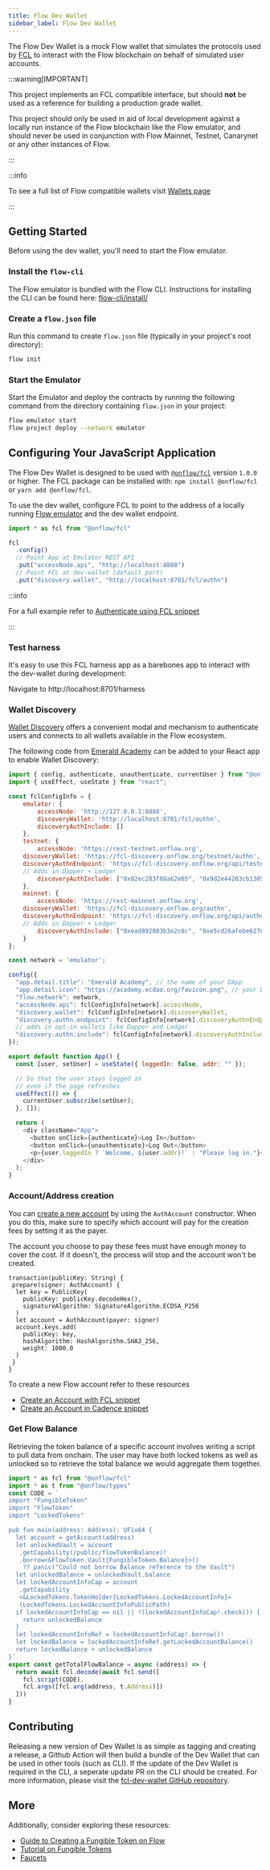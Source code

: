 ```yaml
---
title: Flow Dev Wallet
sidebar_label: Flow Dev Wallet
---
```


The Flow Dev Wallet is a mock Flow wallet that simulates the protocols used by [FCL](../clients/fcl-js/index.md) to interact with the Flow blockchain on behalf of simulated user accounts.

:::warning[IMPORTANT]

This project implements an FCL compatible
interface, but should **not** be used as a reference for
building a production grade wallet.

This project should only be used in aid of local
development against a locally run instance of the Flow
blockchain like the Flow emulator, and should never be used in
conjunction with Flow Mainnet, Testnet, Canarynet or any
other instances of Flow.

:::

:::info

To see a full list of Flow compatible wallets visit [Wallets page](../../ecosystem/wallets.md)

:::

## Getting Started

Before using the dev wallet, you'll need to start the Flow emulator.

### Install the `flow-cli`

The Flow emulator is bundled with the Flow CLI. Instructions for installing the CLI can be found here: [flow-cli/install/](../flow-cli/install.md)

### Create a `flow.json` file

Run this command to create `flow.json` file (typically in your project's root directory):

```sh
flow init
```

### Start the Emulator

Start the Emulator and deploy the contracts by running the following command from the directory containing `flow.json` in your project:

```sh
flow emulator start
flow project deploy --network emulator
```

## Configuring Your JavaScript Application

The Flow Dev Wallet is designed to be used with [`@onflow/fcl`](https://github.com/onflow/flow-js-sdk) version `1.0.0` or higher. The FCL package can be installed with: `npm install @onflow/fcl` or `yarn add @onflow/fcl`.

To use the dev wallet, configure FCL to point to the address of a locally running [Flow emulator](#start-the-emulator) and the dev wallet endpoint.

```javascript
import * as fcl from "@onflow/fcl"

fcl
  .config()
  // Point App at Emulator REST API
  .put("accessNode.api", "http://localhost:8888")
  // Point FCL at dev-wallet (default port)
  .put("discovery.wallet", "http://localhost:8701/fcl/authn")
```

:::info

For a full example refer to [Authenticate using FCL snippet](https://academy.ecdao.org/en/snippets/fcl-authenticate)

:::

### Test harness

It's easy to use this FCL harness app as a barebones
app to interact with the dev-wallet during development:

Navigate to http://localhost:8701/harness

### Wallet Discovery

[Wallet Discovery](../clients/fcl-js/discovery.md) offers a convenient modal and mechanism to authenticate users and connects to all wallets available in the Flow ecosystem.

The following code from [Emerald Academy](https://academy.ecdao.org/en/snippets/fcl-authenticate) can be added to your React app to enable Wallet Discovery:

```javascript
import { config, authenticate, unauthenticate, currentUser } from "@onflow/fcl";
import { useEffect, useState } from "react";

const fclConfigInfo = {
	emulator: {
		accessNode: 'http://127.0.0.1:8888',
		discoveryWallet: 'http://localhost:8701/fcl/authn',
		discoveryAuthInclude: []
	},
	testnet: {
		accessNode: 'https://rest-testnet.onflow.org',
    discoveryWallet: 'https://fcl-discovery.onflow.org/testnet/authn',
    discoveryAuthnEndpoint: 'https://fcl-discovery.onflow.org/api/testnet/authn',
    // Adds in Dapper + Ledger
		discoveryAuthInclude: ["0x82ec283f88a62e65", "0x9d2e44203cb13051"]
	},
	mainnet: {
		accessNode: 'https://rest-mainnet.onflow.org',
    discoveryWallet: 'https://fcl-discovery.onflow.org/authn',
    discoveryAuthnEndpoint: 'https://fcl-discovery.onflow.org/api/authn',
    // Adds in Dapper + Ledger
		discoveryAuthInclude: ["0xead892083b3e2c6c", "0xe5cd26afebe62781"]
	}
};

const network = 'emulator';

config({
  "app.detail.title": "Emerald Academy", // the name of your DApp
  "app.detail.icon": "https://academy.ecdao.org/favicon.png", // your DApps icon
  "flow.network": network,
  "accessNode.api": fclConfigInfo[network].accessNode,
  "discovery.wallet": fclConfigInfo[network].discoveryWallet,
  "discovery.authn.endpoint": fclConfigInfo[network].discoveryAuthnEndpoint,
  // adds in opt-in wallets like Dapper and Ledger
  "discovery.authn.include": fclConfigInfo[network].discoveryAuthInclude
});

export default function App() {
  const [user, setUser] = useState({ loggedIn: false, addr: "" });

  // So that the user stays logged in
  // even if the page refreshes
  useEffect(() => {
    currentUser.subscribe(setUser);
  }, []);

  return (
    <div className="App">
      <button onClick={authenticate}>Log In</button>
      <button onClick={unauthenticate}>Log Out</button>
      <p>{user.loggedIn ? `Welcome, ${user.addr}!` : "Please log in."}</p>
    </div>
  );
}
```

### Account/Address creation

You can [create a new account](https://cadence-lang.org/docs/language/accounts#account-creation) by using the `AuthAccount` constructor. When you do this, make sure to specify which account will pay for the creation fees by setting it as the payer.

The account you choose to pay these fees must have enough money to cover the cost. If it doesn't, the process will stop and the account won't be created.

```cadence
transaction(publicKey: String) {
 prepare(signer: AuthAccount) {
  let key = PublicKey(
    publicKey: publicKey.decodeHex(),
    signatureAlgorithm: SignatureAlgorithm.ECDSA_P256
  )
  let account = AuthAccount(payer: signer)
  account.keys.add(
    publicKey: key,
    hashAlgorithm: HashAlgorithm.SHA3_256,
    weight: 1000.0
  )
 }
}
```

To create a new Flow account refer to these resources
- [Create an Account with FCL snippet](https://academy.ecdao.org/en/snippets/fcl-create-account)
- [Create an Account in Cadence snippet](https://academy.ecdao.org/en/snippets/cadence-create-account)

### Get Flow Balance

Retrieving the token balance of a specific account involves writing a script to pull data from onchain. The user may have both locked tokens as well as unlocked so to retrieve the total balance we would aggregate them together.

```javascript
import * as fcl from "@onflow/fcl"
import * as t from "@onflow/types"
const CODE = `
import "FungibleToken"
import "FlowToken"
import "LockedTokens"

pub fun main(address: Address): UFix64 {
  let account = getAccount(address)
  let unlockedVault = account
   .getCapability(/public/flowTokenBalance)!
   .borrow<&FlowToken.Vault{FungibleToken.Balance}>()
    ?? panic("Could not borrow Balance reference to the Vault")
  let unlockedBalance = unlockedVault.balance
  let lockedAccountInfoCap = account
   .getCapability
   <&LockedTokens.TokenHolder{LockedTokens.LockedAccountInfo}>
   (LockedTokens.LockedAccountInfoPublicPath)
  if lockedAccountInfoCap == nil || !(lockedAccountInfoCap!.check()) {
    return unlockedBalance
  }
  let lockedAccountInfoRef = lockedAccountInfoCap!.borrow()!
  let lockedBalance = lockedAccountInfoRef.getLockedAccountBalance()
  return lockedBalance + unlockedBalance
}`
export const getTotalFlowBalance = async (address) => {
  return await fcl.decode(await fcl.send([
    fcl.script(CODE),
    fcl.args([fcl.arg(address, t.Address)])
  ]))
}
```

## Contributing

Releasing a new version of Dev Wallet is as simple as tagging and creating a release, a Github Action will then build a bundle of the Dev Wallet that can be used in other tools (such as CLI). If the update of the Dev Wallet is required in the CLI, a seperate update PR on the CLI should be created. For more information, please visit the [fcl-dev-wallet GitHub repository](https://github.com/onflow/fcl-dev-wallet).

## More

Additionally, consider exploring these resources:

- [Guide to Creating a Fungible Token on Flow](../../build/guides/fungible-token.md)
- [Tutorial on Fungible Tokens](https://cadence-lang.org/docs/tutorial/fungible-tokens)
- [Faucets](../../ecosystem/faucets.md)
